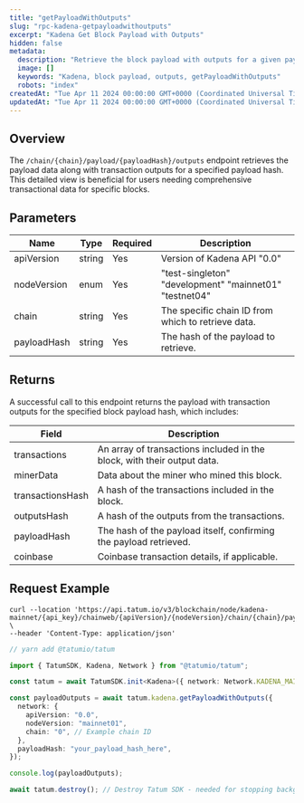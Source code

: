 ```yaml
---
title: "getPayloadWithOutputs"
slug: "rpc-kadena-getpayloadwithoutputs"
excerpt: "Kadena Get Block Payload with Outputs"
hidden: false
metadata:
  description: "Retrieve the block payload with outputs for a given payload hash in the Kadena blockchain."
  image: []
  keywords: "Kadena, block payload, outputs, getPayloadWithOutputs"
  robots: "index"
createdAt: "Tue Apr 11 2024 00:00:00 GMT+0000 (Coordinated Universal Time)"
updatedAt: "Tue Apr 11 2024 00:00:00 GMT+0000 (Coordinated Universal Time)"
---
```


## Overview

The `/chain/{chain}/payload/{payloadHash}/outputs` endpoint retrieves the payload data along with transaction outputs for a specified payload hash. This detailed view is beneficial for users needing comprehensive transactional data for specific blocks.

## Parameters

| Name        | Type   | Required | Description                                            |
| ----------- | ------ | -------- | ------------------------------------------------------ |
| apiVersion  | string | Yes      | Version of Kadena API "0.0"                            |
| nodeVersion | enum   | Yes      | "test-singleton" "development" "mainnet01" "testnet04" |
| chain       | string | Yes      | The specific chain ID from which to retrieve data.     |
| payloadHash | string | Yes      | The hash of the payload to retrieve.                   |

## Returns

A successful call to this endpoint returns the payload with transaction outputs for the specified block payload hash, which includes:

| Field            | Description                                                             |
| ---------------- | ----------------------------------------------------------------------- |
| transactions     | An array of transactions included in the block, with their output data. |
| minerData        | Data about the miner who mined this block.                              |
| transactionsHash | A hash of the transactions included in the block.                       |
| outputsHash      | A hash of the outputs from the transactions.                            |
| payloadHash      | The hash of the payload itself, confirming the payload retrieved.       |
| coinbase         | Coinbase transaction details, if applicable.                            |

## Request Example

```curl
curl --location 'https://api.tatum.io/v3/blockchain/node/kadena-mainnet/{api_key}/chainweb/{apiVersion}/{nodeVersion}/chain/{chain}/payload/{payloadHash}/outputs' \
--header 'Content-Type: application/json'
```

```typescript
// yarn add @tatumio/tatum

import { TatumSDK, Kadena, Network } from "@tatumio/tatum";

const tatum = await TatumSDK.init<Kadena>({ network: Network.KADENA_MAINNET });

const payloadOutputs = await tatum.kadena.getPayloadWithOutputs({
  network: {
    apiVersion: "0.0",
    nodeVersion: "mainnet01",
    chain: "0", // Example chain ID
  },
  payloadHash: "your_payload_hash_here",
});

console.log(payloadOutputs);

await tatum.destroy(); // Destroy Tatum SDK - needed for stopping background jobs
```
